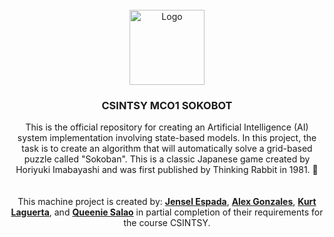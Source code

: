<!-- DLSU HEADER Image -->
<br />
<div align = "center">
  <a href = "https://www.facebook.com/DLSU.Manila.100">
    <img src = "https://upload.wikimedia.org/wikipedia/en/thumb/c/c2/De_La_Salle_University_Seal.svg/270px-De_La_Salle_University_Seal.svg.png" alt = "Logo" width = "120" height = "120">
  </a>
  
  <h3 align = "center">CSINTSY MCO1 SOKOBOT</h3>

  <!--- Please edit approriate links into LinkedIn if ever this is used for resume purposes--->
  <p align = "center">
    This is the official repository for creating an Artificial Intelligence (AI) system implementation involving state-based models. In this project, the task is to create an algorithm that will automatically solve a grid-based puzzle called "Sokoban". This is a classic Japanese game created by Horiyuki Imabayashi and was first published by Thinking Rabbit in 1981. &#129302;
    <br /> <br /> <br />
    This machine project is created by: <a href = "https://www.facebook.com/jenseljohn.espada/"><b>Jensel Espada</b></a>, <a href = "https://www.facebook.com/alexandra.gonzales.0808"><b>Alex Gonzales</b></a>,  <a href = "https://www.facebook.com/altkun.21"><b>Kurt Laguerta</b></a>, and <a href = "https://www.facebook.com/queenie.salao.2025"><b>Queenie Salao</b></a> in partial completion of their requirements for the course CSINTSY.
